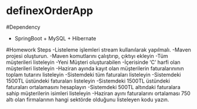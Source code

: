 # definexOrderApp
#Dependency
  - SpringBoot + MySQL + Hibernate

#Homework Steps
  -Listeleme işlemleri stream kullanılarak yapılmalı.
  -Maven projesi oluşturun.
  -Maven komutlarını çalıştırıp, çıktıyı ekleyin
  -Tüm müşterileri listeleyin 
  -Yeni Müşteri oluşturabilen
  -İçerisinde ‘C’ harfi olan müşterileri listeleyin
  -Haziran ayında kayıt olan müşterilerin faturalarınının toplam tutarını listeleyin
  -Sistemdeki tüm faturaları listeleyin
  -Sistemdeki 1500TL üstündeki faturaları listeleyin
  -Sistemdeki 1500TL üstündeki faturaları ortalamasını hesaplayın
  -Sistemdeki 500TL altındaki faturalara sahip müşterilerin isimleri listeleyin
  -Haziran ayını faturalarını ortalaması 750 altı olan firmalarının hangi sektörde olduğunu listeleyen kodu yazın.

